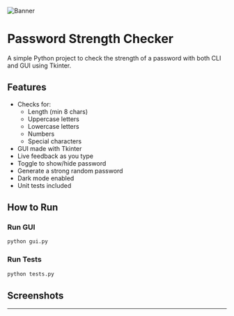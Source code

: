 ![Banner](./A_promotional_digital_graphic_design_banner_showca.png)
# Password Strength Checker

A simple Python project to check the strength of a password with both CLI and GUI using Tkinter.

## Features
- Checks for:
  - Length (min 8 chars)
  - Uppercase letters
  - Lowercase letters
  - Numbers
  - Special characters
- GUI made with Tkinter
- Live feedback as you type
- Toggle to show/hide password
- Generate a strong random password
- Dark mode enabled
- Unit tests included

## How to Run

### Run GUI
```bash
python gui.py
```

### Run Tests
```bash
python tests.py
```

## Screenshots

---


